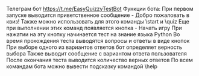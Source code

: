 Телеграм бот https://t.me/EasyQuizzyTestBot
Функции бота:
При первом запуске выводится приветственное сообщение - Добро пожаловать в квиз!
Также можно использовать для этого команды \start и \quiz
Еще при выполнении этих команд появляется кнопка - Начать игру
При нажатии на эту кнопку начинается тест на знание языка Python
Во время прохождения теста выводятся вопросы и ответы в виде кнопок
При выборе одного из вариантов ответов бот определяет верность выбора
Также выводит сообщение с вариантом ответа пользователя
После окончания теста выводится количество верных ответов
По всем командам бота можно вывести подсказку командой \help
